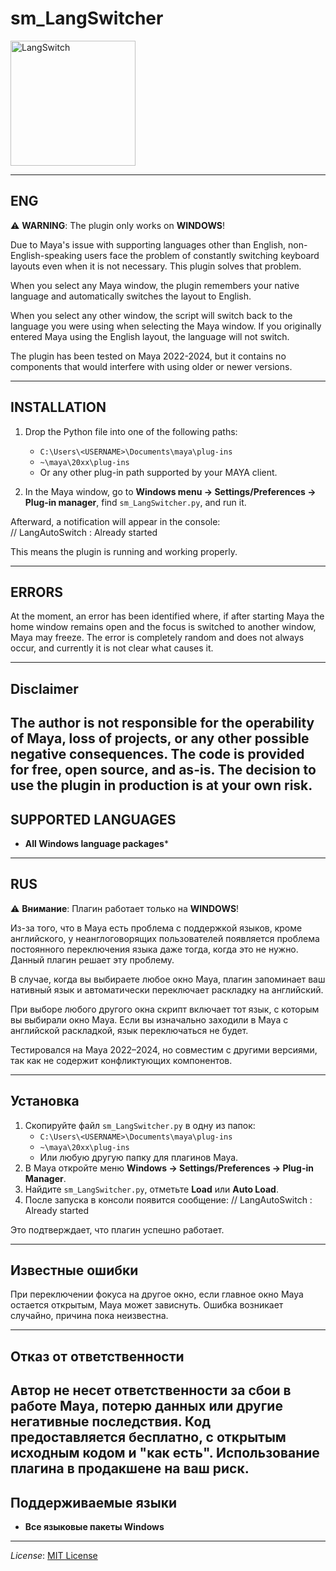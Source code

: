 # sm_LangSwitcher

<img width="200" height="200" alt="LangSwitch" src="https://github.com/user-attachments/assets/0af24fcc-fead-4d58-8d3a-20834920487e" />

---

## ENG

⚠️ **WARNING**: The plugin only works on **WINDOWS**!

Due to Maya's issue with supporting languages other than English, non-English-speaking users face the problem of constantly switching keyboard layouts even when it is not necessary. This plugin solves that problem.

When you select any Maya window, the plugin remembers your native language and automatically switches the layout to English.

When you select any other window, the script will switch back to the language you were using when selecting the Maya window. If you originally entered Maya using the English layout, the language will not switch.

The plugin has been tested on Maya 2022-2024, but it contains no components that would interfere with using older or newer versions.

---

## INSTALLATION

1. Drop the Python file into one of the following paths:  
   - `C:\Users\<USERNAME>\Documents\maya\plug-ins`  
   - `~\maya\20xx\plug-ins`  
   - Or any other plug-in path supported by your MAYA client.

2. In the Maya window, go to **Windows menu → Settings/Preferences → Plug-in manager**, find `sm_LangSwitcher.py`, and run it.  

Afterward, a notification will appear in the console:  
// LangAutoSwitch : Already started


This means the plugin is running and working properly.

---

## ERRORS

At the moment, an error has been identified where, if after starting Maya the home window remains open and the focus is switched to another window, Maya may freeze. The error is completely random and does not always occur, and currently it is not clear what causes it.

---

## Disclaimer

The author is not responsible for the operability of Maya, loss of projects, or any other possible negative consequences. The code is provided for free, open source, and as-is. The decision to use the plugin in production is at your own risk.
---

## SUPPORTED LANGUAGES
 - **All Windows language packages***
---

## RUS

⚠️ **Внимание**: Плагин работает только на **WINDOWS**!

Из-за того, что в Maya есть проблема с поддержкой языков, кроме английского, у неанглоговорящих пользователей появляется проблема постоянного переключения языка даже тогда, когда это не нужно. Данный плагин решает эту проблему.

В случае, когда вы выбираете любое окно Maya, плагин запоминает ваш нативный язык и автоматически переключает раскладку на английский.

При выборе любого другого окна скрипт включает тот язык, с которым вы выбирали окно Maya. Если вы изначально заходили в Maya с английской раскладкой, язык переключаться не будет.

Тестировался на Maya 2022–2024, но совместим с другими версиями, так как не содержит конфликтующих компонентов.

---

## Установка

1. Скопируйте файл `sm_LangSwitcher.py` в одну из папок:
   - `C:\Users\<USERNAME>\Documents\maya\plug-ins`
   - `~\maya\20xx\plug-ins`
   - Или любую другую папку для плагинов Maya.
2. В Maya откройте меню **Windows → Settings/Preferences → Plug-in Manager**.
3. Найдите `sm_LangSwitcher.py`, отметьте **Load** или **Auto Load**.
4. После запуска в консоли появится сообщение:
// LangAutoSwitch : Already started

Это подтверждает, что плагин успешно работает.

---

## Известные ошибки

При переключении фокуса на другое окно, если главное окно Maya остается открытым, Maya может зависнуть. Ошибка возникает случайно, причина пока неизвестна.

---

## Отказ от ответственности

Автор не несет ответственности за сбои в работе Maya, потерю данных или другие негативные последствия. Код предоставляется бесплатно, с открытым исходным кодом и "как есть". Использование плагина в продакшене на ваш риск.
---

## Поддерживаемые языки
- **Все языковые пакеты Windows**
---

*License*: [MIT License](https://github.com/Spaceman582/sm_LangSwitcher/blob/main/LICENSE)
